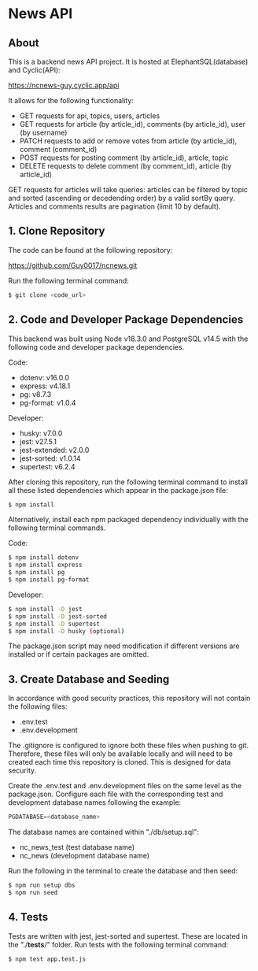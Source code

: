 # News API

## About

This is a backend news API project. It is hosted at ElephantSQL(database) and Cyclic(API):

https://ncnews-guy.cyclic.app/api

It allows for the following functionality:

- GET requests for api, topics, users, articles
- GET requests for article (by article_id), comments (by article_id), user (by username)
- PATCH requests to add or remove votes from article (by article_id), comment (comment_id)
- POST requests for posting comment (by article_id), article, topic
- DELETE requests to delete comment (by comment_id), article (by article_id)

GET requests for articles will take queries: articles can be filtered by topic and sorted (ascending or decedending order) by a valid sortBy query. Articles and comments results are pagination (limit 10 by default).

## 1. Clone Repository

The code can be found at the following repository:

https://github.com/Guy0017/ncnews.git

Run the following terminal command:

```bash
$ git clone <code_url>
```

## 2. Code and Developer Package Dependencies

This backend was built using Node v18.3.0 and PostgreSQL v14.5 with the following code and developer package dependencies.

Code:

- dotenv: v16.0.0
- express: v4.18.1
- pg: v8.7.3
- pg-format: v1.0.4

Developer:

- husky: v7.0.0
- jest: v27.5.1
- jest-extended: v2.0.0
- jest-sorted: v1.0.14
- supertest: v6.2.4

After cloning this repository, run the following terminal command to install all these listed dependencies which appear in the package.json file:

```bash
$ npm install
```

Alternatively, install each npm packaged dependency individually with the following terminal commands.

Code:

```bash
$ npm install dotenv
$ npm install express
$ npm install pg
$ npm install pg-format
```

Developer:

```bash
$ npm install -D jest
$ npm install -D jest-sorted
$ npm install -D supertest
$ npm install -D husky (optional)
```

The package.json script may need modification if different versions are installed or if certain packages are omitted.

## 3. Create Database and Seeding

In accordance with good security practices, this repository will not contain the following files:

- .env.test
- .env.development

The .gitignore is configured to ignore both these files when pushing to git. Therefore, these files will only be available locally and will need to be created each time this repository is cloned. This is designed for data security.

Create the .env.test and .env.development files on the same level as the package.json. Configure each file with the corresponding test and development database names following the example:

```js
PGDATABASE=<database_name>
```

The database names are contained within "./db/setup.sql":

- nc_news_test (test database name)
- nc_news (development database name)

Run the following in the terminal to create the database and then seed:

```bash
$ npm run setup dbs
$ npm run seed
```

## 4. Tests

Tests are written with jest, jest-sorted and supertest. These are located in the "./__tests__/" folder. Run tests with the following terminal command:

```bash
$ npm test app.test.js
```
